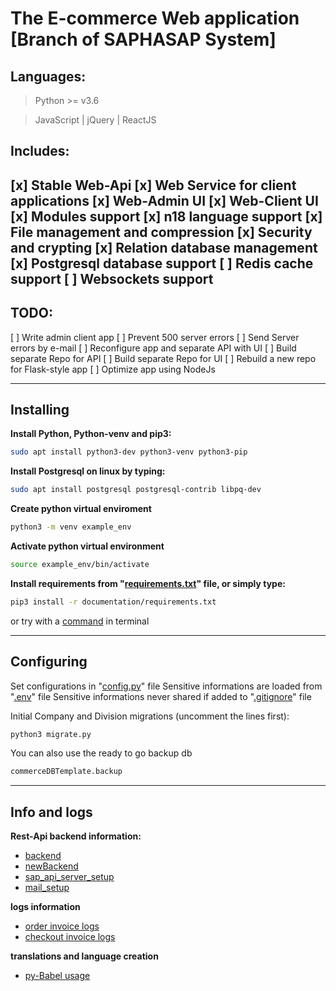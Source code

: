 # The E-commerce Web application [Branch of SAPHASAP System] 
## Languages:

> Python >= v3.6

> JavaScript | jQuery | ReactJS

## Includes:
[x] Stable Web-Api
[x] Web Service for client applications
[x] Web-Admin UI
[x] Web-Client UI
[x] Modules support
[x] n18 language support
[x] File management and compression
[x] Security and crypting
[x] Relation database management
[x] Postgresql database support
[ ] Redis cache support
[ ] Websockets support
-----------------------------

## TODO:

[ ] Write admin client app
[ ] Prevent 500 server errors
[ ] Send Server errors by e-mail
[ ] Reconfigure app and separate API with UI
	[ ] Build separate Repo for API
	[ ] Build separate Repo for UI
	[ ] Rebuild a new repo for Flask-style app
	[ ] Optimize app using NodeJs

-----------------------------
## Installing
**Install Python, Python-venv and pip3:**
```bash
sudo apt install python3-dev python3-venv python3-pip
```
**Install Postgresql on linux by typing:**
```bash
sudo apt install postgresql postgresql-contrib libpq-dev
```
**Create python virtual enviroment**
```bash
python3 -m venv example_env
```
**Activate python virtual environment**
```bash
source example_env/bin/activate
```
**Install requirements from "[requirements.txt](/documentation/requirements.txt)" file, or simply type:**
```bash
pip3 install -r documentation/requirements.txt
```
or try with a [command](/documentation/pip_installation_command.md) in terminal

--------------
## Configuring

Set configurations in "[config.py](/main_pack/config.py)" file
Sensitive informations are loaded from "[.env](/.env)" file
Sensitive informations never shared if added to "[.gitignore](/.gitignore)" file

Initial Company and Division migrations (uncomment the lines first):
```bash
python3 migrate.py
```
You can also use the ready to go backup db
```bash
commerceDBTemplate.backup
```
------------
## Info and logs
**Rest-Api backend information:**

+ [backend](/documentation/backend.md)
+ [newBackend](/documentation/newBackend.md)
+ [sap_api_server_setup](/documentation/sap_api_server_setup.md)
+ [mail_setup](/documentation/mail_setup.md)

**logs information**
+ [order invoice logs](/documentation/order_invoice_post_request_logs.md)
+ [checkout invoice logs](/documentation/checkout_order_inv_api_logs.md)

**translations and language creation**
+ [py-Babel usage](/documentation/pybabel_usage.md)